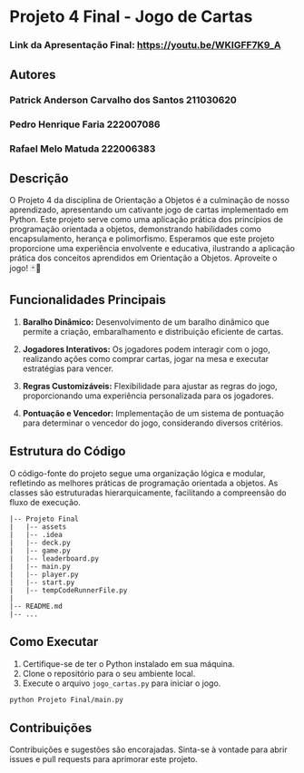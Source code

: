 # Projeto 4 Final - Jogo de Cartas

### Link da Apresentação Final: <link>https://youtu.be/WKIGFF7K9_A<link/>

## Autores

### Patrick Anderson Carvalho dos Santos 211030620
### Pedro Henrique Faria  222007086
### Rafael Melo Matuda 222006383

## Descrição

O Projeto 4 da disciplina de Orientação a Objetos é a culminação de nosso aprendizado, apresentando um cativante jogo de cartas implementado em Python. Este projeto serve como uma aplicação prática dos princípios de programação orientada a objetos, demonstrando habilidades como encapsulamento, herança e polimorfismo.
Esperamos que este projeto proporcione uma experiência envolvente e educativa, ilustrando a aplicação prática dos conceitos aprendidos em Orientação a Objetos. Aproveite o jogo! 🃏🎉

## Funcionalidades Principais

1. **Baralho Dinâmico:** Desenvolvimento de um baralho dinâmico que permite a criação, embaralhamento e distribuição eficiente de cartas.

2. **Jogadores Interativos:** Os jogadores podem interagir com o jogo, realizando ações como comprar cartas, jogar na mesa e executar estratégias para vencer.

3. **Regras Customizáveis:** Flexibilidade para ajustar as regras do jogo, proporcionando uma experiência personalizada para os jogadores.

4. **Pontuação e Vencedor:** Implementação de um sistema de pontuação para determinar o vencedor do jogo, considerando diversos critérios.

## Estrutura do Código

O código-fonte do projeto segue uma organização lógica e modular, refletindo as melhores práticas de programação orientada a objetos. As classes são estruturadas hierarquicamente, facilitando a compreensão do fluxo de execução.

```plaintext
|-- Projeto Final
|   |-- assets
|   |-- .idea
|   |-- deck.py
|   |-- game.py
|   |-- leaderboard.py
|   |-- main.py
|   |-- player.py
|   |-- start.py
|   |-- tempCodeRunnerFile.py
|  
|-- README.md
|-- ...
```

## Como Executar

1. Certifique-se de ter o Python instalado em sua máquina.
2. Clone o repositório para o seu ambiente local.
3. Execute o arquivo `jogo_cartas.py` para iniciar o jogo.

```bash
python Projeto Final/main.py
```

## Contribuições

Contribuições e sugestões são encorajadas. Sinta-se à vontade para abrir issues e pull requests para aprimorar este projeto.

